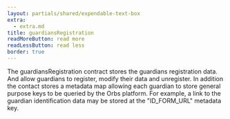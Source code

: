```yaml
---
layout: partials/shared/expendable-text-box
extra:
  - extra.md
title: guardiansRegistration
readMoreButton: read more
readLessButton: read less
border: true
---
```


The guardiansRegistration contract stores the guardians registration data. And allow guardians to register, modify their data and unregister. In addition the contact stores a metadata map allowing each guardian to store general purpose keys to be queried by the Orbs platform. For example, a link to the guardian identification data may be stored at the "ID_FORM_URL" metadata key.
